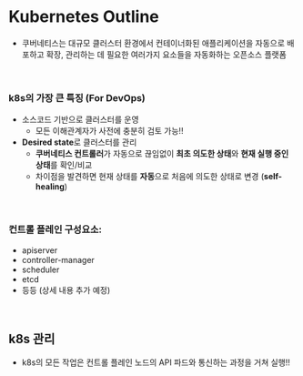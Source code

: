# Kubernetes Outline

- 쿠버네티스는 대규모 클러스터 환경에서 컨테이너화된 애플리케이션을 자동으로 배포하고 확장, 관리하는 데 필요한 여러가지 요소들을 자동화하는 오픈소스 플랫폼

<br>

### k8s의 가장 큰 특징 (For DevOps)

- 소스코드 기반으로 클러스터를 운영
  - 모든 이해관계자가 사전에 충분히 검토 가능!!
- **Desired state**로 클러스터를 관리
  - **쿠버네티스 컨트롤러**가 자동으로 끊임없이 **최초 의도한 상태**와 **현재 실행 중인 상태**를 확인/비교
  - 차이점을 발견하면 현재 상태를 **자동**으로 처음에 의도한 상태로 변경 (**self-healing**)


<br>

### 컨트롤 플레인 구성요소:

- apiserver
- controller-manager
- scheduler
- etcd
- 등등 (상세 내용 추가 예정)

<br>

## k8s 관리

- k8s의 모든 작업은 컨트롤 플레인 노드의 API 파드와 통신하는 과정을 거쳐 실행!!